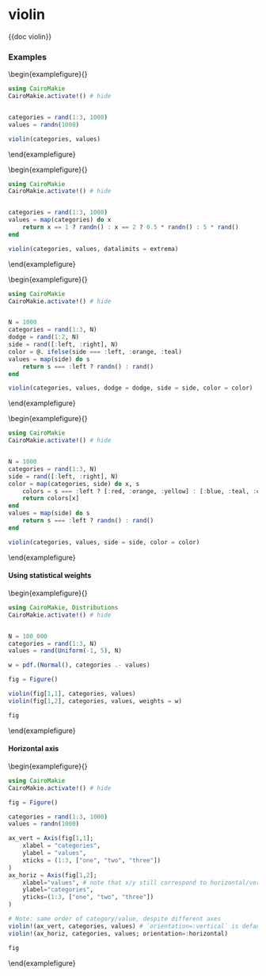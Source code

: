 # violin

{{doc violin}}

### Examples

\begin{examplefigure}{}
```julia
using CairoMakie
CairoMakie.activate!() # hide


categories = rand(1:3, 1000)
values = randn(1000)

violin(categories, values)
```
\end{examplefigure}

\begin{examplefigure}{}
```julia
using CairoMakie
CairoMakie.activate!() # hide


categories = rand(1:3, 1000)
values = map(categories) do x
    return x == 1 ? randn() : x == 2 ? 0.5 * randn() : 5 * rand()
end

violin(categories, values, datalimits = extrema)
```
\end{examplefigure}

\begin{examplefigure}{}
```julia
using CairoMakie
CairoMakie.activate!() # hide


N = 1000
categories = rand(1:3, N)
dodge = rand(1:2, N)
side = rand([:left, :right], N)
color = @. ifelse(side === :left, :orange, :teal)
values = map(side) do s
    return s === :left ? randn() : rand()
end

violin(categories, values, dodge = dodge, side = side, color = color)
```
\end{examplefigure}

\begin{examplefigure}{}
```julia
using CairoMakie
CairoMakie.activate!() # hide


N = 1000
categories = rand(1:3, N)
side = rand([:left, :right], N)
color = map(categories, side) do x, s
    colors = s === :left ? [:red, :orange, :yellow] : [:blue, :teal, :cyan]
    return colors[x]
end
values = map(side) do s
    return s === :left ? randn() : rand()
end

violin(categories, values, side = side, color = color)
```
\end{examplefigure}

#### Using statistical weights

\begin{examplefigure}{}
```julia
using CairoMakie, Distributions
CairoMakie.activate!() # hide


N = 100_000
categories = rand(1:3, N)
values = rand(Uniform(-1, 5), N)

w = pdf.(Normal(), categories .- values)

fig = Figure()

violin(fig[1,1], categories, values)
violin(fig[1,2], categories, values, weights = w)

fig
```
\end{examplefigure}

#### Horizontal axis

\begin{examplefigure}{}
```julia
using CairoMakie
CairoMakie.activate!() # hide

fig = Figure()

categories = rand(1:3, 1000)
values = randn(1000)

ax_vert = Axis(fig[1,1];
    xlabel = "categories",
    ylabel = "values",
    xticks = (1:3, ["one", "two", "three"])
)
ax_horiz = Axis(fig[1,2];
    xlabel="values", # note that x/y still correspond to horizontal/vertical axes respectively
    ylabel="categories",
    yticks=(1:3, ["one", "two", "three"])
)

# Note: same order of category/value, despite different axes
violin!(ax_vert, categories, values) # `orientation=:vertical` is default
violin!(ax_horiz, categories, values; orientation=:horizontal)

fig
```
\end{examplefigure}
